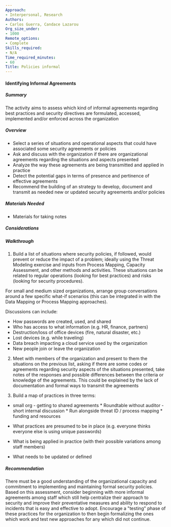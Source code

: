 ```yaml
---
Approach:
- Interpersonal, Research
Authors:
- Carlos Guerra, Candace Lazarou
Org_size_under:
- 1000
Remote_options:
- Complete
Skills_required:
- N/A
Time_required_minutes:
- 60
Title: Policies informal
---
```


#### Identifying Informal Agreements

##### Summary

The activity aims to assess which kind of informal agreements regarding best practices and security directives are formulated, accessed, implemented and/or enforced across the organization

##### Overview

* Select a series of situations and operational aspects that could have associated some security agreements or policies
* Ask and discuss with the organization if there are organizational agreements regarding the situations and aspects presented
* Analyze the way these agreements are being transmitted and applied in practice
* Detect the potential gaps in terms of presence and pertinence of effective agreements
* Recommend the building of an strategy to develop, document and transmit as needed new or updated security agreements and/or policies

##### Materials Needed

* Materials for taking notes

##### Considerations

##### Walkthrough

1. Build a list of situations where security policies, if followed, would prevent or reduce the impact of a problem; ideally using the Threat Modeling exercise and inputs from Process Mapping, Capacity Assessment, and other methods and activities. These situations can be related to regular operations (looking for best practices) and risks (looking for security procedures).

For small and medium sized organizations, arrange group conversations around a few specific what-if scenarios (this can be integrated in with the Data Mapping or Process Mapping approaches).

Discussions can include:

  * How passwords are created, used, and shared
  * Who has access to what information (e.g. HR, finance, partners)
  * Destruction/loss of office devices (fire, natural disaster, etc.)
  * Lost devices (e.g. while traveling)
  * Data breach impacting a cloud service used by the organization
  * New people join or leave the organization

2. Meet with members of the organization and present to them the situations on the previous list, asking if there are some codes or agreements regarding security aspects of the situations presented, take notes of the responses and possible differences between the criteria or knowledge of the agreements. This could be explained by the lack of documentation and formal ways to transmit the agreements

3. Build a map of practices in three terms:


* small org - getting to shared agreements
        * Roundtable without auditor - short internal discussion
        * Run alongside threat ID / process mapping
        * funding and resources


* What practices are presumed to be in place (e.g. everyone thinks everyone else is using unique passwords)
* What is being applied in practice  (with their possible variations among staff members)
* What needs to be updated or defined

##### Recommendation

There must be a good understanding of the organizational capacity and commitment to implementing and maintaining formal security policies. Based on this assessment, consider beginning with more informal agreements among staff which still help centralize their approach to security and improve their preventative measures and ability to respond to incidents that is easy and effective to adopt. Encourage a "testing" phase of these practices for the organization to then begin formalizing the ones which work and test new approaches for any which did not continue.